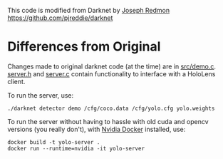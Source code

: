 This code is modified from Darknet by [Joseph Redmon](https://github.com/pjreddie)   
https://github.com/pjreddie/darknet

# Differences from Original
Changes made to original darknet code (at the time) are in [src/demo.c](src/demo.c).  
[server.h](src/server.h) and [server.c](src/server.c) contain functionality to interface with a HoloLens client.

To run the server, use:  
```
./darknet detector demo /cfg/coco.data /cfg/yolo.cfg yolo.weights
```
To run the server without having to hassle with old cuda and opencv versions (you really don't), with [Nvidia Docker](https://github.com/NVIDIA/nvidia-docker) installed, use:
```
docker build -t yolo-server .
docker run --runtime=nvidia -it yolo-server
```
